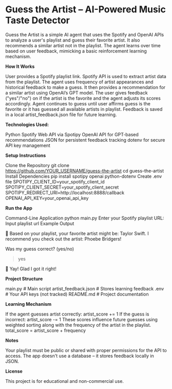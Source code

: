 # Guess the Artist – AI-Powered Music Taste Detector

Guess the Artist is a simple AI agent that uses the Spotify and OpenAI APIs to analyze a user's playlist and guess their favorite artist. It also recommends a similar artist not in the playlist. The agent learns over time based on user feedback, mimicking a basic reinforcement learning mechanism.

**How It Works**

User provides a Spotify playlist link.
Spotify API is used to extract artist data from the playlist.
The agent uses frequency of artist appearances and historical feedback to make a guess.
It then provides a recommendation for a similar artist using OpenAI’s GPT model.
The user gives feedback ("yes"/"no") on if the artist is the favorite and the agent adjusts its scores accordingly.
Agent continues to guess until user affirms guess is the favorite or it has guessed all available artists in playlist.
Feedback is saved in a local artist_feedback.json file for future learning.

**Technologies Used:**

Python
Spotify Web API via Spotipy
OpenAI API for GPT-based recommendations
JSON for persistent feedback tracking
dotenv for secure API key management

**Setup Instructions**

Clone the Repository
git clone https://github.com/YOUR_USERNAME/guess-the-artist
cd guess-the-artist
Install Dependencies
pip install spotipy openai python-dotenv
Create .env file
SPOTIPY_CLIENT_ID=your_spotify_client_id
SPOTIPY_CLIENT_SECRET=your_spotify_client_secret
SPOTIPY_REDIRECT_URI=http://localhost:8888/callback
OPENAI_API_KEY=your_openai_api_key

**Run the App**

Command-Line Application 
python main.py
Enter your Spotify playlist URL:
    Input playlist url
Example Output

🤖 Based on your playlist, your favorite artist might be: Taylor Swift.
I recommend you check out the artist: Phoebe Bridgers!

Was my guess correct? (yes/no)
> yes

🤖 Yay! Glad I got it right!

**Project Structure**

main.py                      # Main script
artist_feedback.json         # Stores learning feedback
.env                         # Your API keys (not tracked)
README.md                    # Project documentation

**Learning Mechanism**

If the agent guesses artist correctly: artist_score += 1
If the guess is incorrect: artist_score -= 1
These scores influence future guesses using weighted sorting along with the frequency of the artist in the playlist.
total_score = artist_score + frequency

**Notes**

Your playlist must be public or shared with proper permissions for the API to access.
The app doesn't use a database – it stores feedback locally in JSON.

**License**

This project is for educational and non-commercial use.

